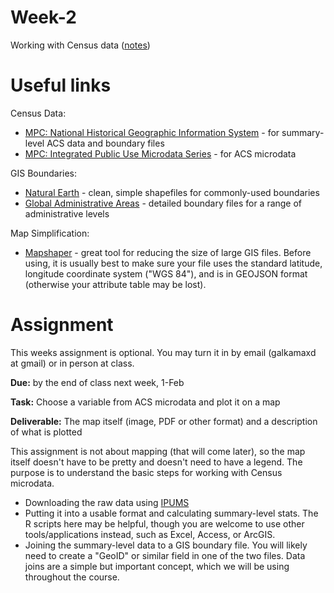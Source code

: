 # Week-2
Working with Census data ([notes](https://github.com/MUSA-620-Fall-2017/Week-2/blob/master/week-2-census-data.pptx))

# Useful links

Census Data:
- [MPC: National Historical Geographic Information System](http://www.nhgis.org/) - for summary-level ACS data and boundary files
- [MPC: Integrated Public Use Microdata Series](https://usa.ipums.org/usa/) - for ACS microdata

GIS Boundaries:
- [Natural Earth](http://www.naturalearthdata.com/) - clean, simple shapefiles for commonly-used boundaries
- [Global Administrative Areas](http://www.gadm.org/) - detailed boundary files for a range of administrative levels

Map Simplification:
- [Mapshaper](http://www.mapshaper.org/) - great tool for reducing the size of large GIS files. Before using, it is usually best to make sure your file uses the standard latitude, longitude coordinate system ("WGS 84"), and is in GEOJSON format (otherwise your attribute table may be lost).


# Assignment

This weeks assignment is optional. You may turn it in by email (galkamaxd at gmail) or in person at class.

**Due:** by the end of class next week, 1-Feb

**Task:** Choose a variable from ACS microdata and plot it on a map

**Deliverable:** The map itself (image, PDF or other format) and a description of what is plotted

This assignment is not about mapping (that will come later), so the map itself doesn't have to be pretty and doesn't need to have a legend. The purpose is to understand the basic steps for working with Census microdata.
- Downloading the raw data using [IPUMS](https://usa.ipums.org/usa/)
- Putting it into a usable format and calculating summary-level stats. The R scripts here may be helpful, though you are welcome to use other tools/applications instead, such as Excel, Access, or ArcGIS.
- Joining the summary-level data to a GIS boundary file. You will likely need to create a "GeoID" or similar field in one of the two files. Data joins are a simple but important concept, which we will be using throughout the course.




